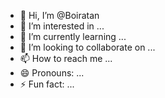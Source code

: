 - 👋 Hi, I’m @Boiratan
- 👀 I’m interested in ...
- 🌱 I’m currently learning ...
- 💞️ I’m looking to collaborate on ...
- 📫 How to reach me ...
- 😄 Pronouns: ...
- ⚡ Fun fact: ...

<!---
Boiratan/Boiratan is a ✨ special ✨ repository because its `README.md` (this file) appears on your GitHub profile.
You can click the Preview link to take a look at your changes.
--->
